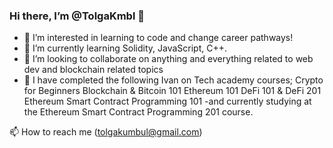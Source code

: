 ### Hi there, I’m @TolgaKmbl 👋

- 👀 I’m interested in learning to code and change career pathways!
- 🌱 I’m currently learning Solidity, JavaScript, C++.
- 👯 I’m looking to collaborate on anything and everything related to web dev and blockchain related topics
- 💪 I have completed the following Ivan on Tech academy courses;
   Crypto for Beginners
   Blockchain & Bitcoin 101
   Ethereum 101
   DeFi 101 & DeFi 201
   Ethereum Smart Contract Programming 101 
-and currently studying at the Ethereum Smart Contract Programming 201 course.

 
📫 How to reach me (tolgakumbul@gmail.com)
